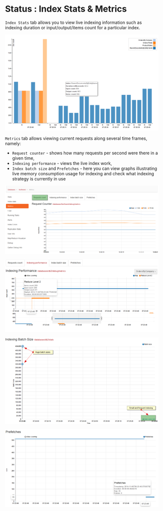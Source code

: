 # Status : Index Stats & Metrics

`Index Stats` tab allows you to view live indexing information such as indexing duration or input/output/items count for a particular index.

![Figure 1. Studio. Status. Index Stats.](images/status-index_stats-1.png)

`Metrics` tab allows viewing current requests along several time frames, namely:

- `Request counter` - shows how many requests per second were there in a given time,
- `Indexing performance` - views the live index work,
- `Index batch size` and `Prefetches` - here you can view graphs illustrating live memory consumption usage for indexing and check what indexing strategy is currently in use

![Figure 2. Studio. Status. Metrics. Request counter.](images/metrics-request_counter-2.png)

![Figure 3. Studio. Status. Metrics. Indexing performance.](images/metrics-indexing_performance-3.png)

![Figure 4. Studio. Status. Metrics. Index batch size.](images/metrics-index_batch_size-4.png)

![Figure 5. Studio. Status. Metrics. Metrics prefetches.](images/metrics-prefetches-5.png)